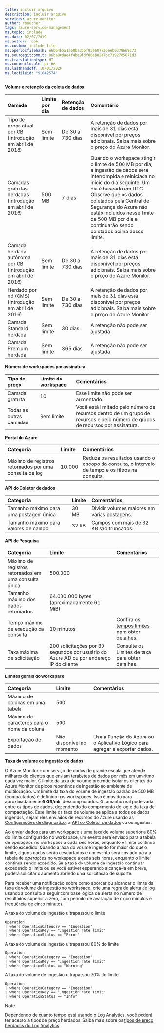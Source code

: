 ```yaml
---
title: incluir arquivo
description: incluir arquivo
services: azure-monitor
author: rboucher
tags: azure-service-management
ms.topic: include
ms.date: 02/07/2019
ms.author: robb
ms.custom: include file
ms.openlocfilehash: e6b64b5a1a60ba3bbf93e607536eeb0379669c73
ms.sourcegitcommit: 06ba80dae4f4be9fdf86eb02b7bc71927d5671d3
ms.translationtype: HT
ms.contentlocale: pt-BR
ms.lasthandoff: 10/01/2020
ms.locfileid: "91642574"
---
```

**Volume e retenção da coleta de dados** 

| Camada | Limite por dia | Retenção de dados | Comentário |
|:---|:---|:---|:---|
| Tipo de preço atual por GB<br>(introdução em abril de 2018) | Sem limite | De 30 a 730 dias | A retenção de dados por mais de 31 dias está disponível por preços adicionais. Saiba mais sobre o preço do Azure Monitor. |
| Camadas gratuitas herdadas<br>(introdução em abril de 2016) | 500 MB | 7 dias | Quando o workspace atingir o limite de 500 MB por dia, a ingestão de dados será interrompida e reiniciada no início do dia seguinte. Um dia é baseado em UTC. Observe que os dados coletados pela Central de Segurança do Azure não estão incluídos nesse limite de 500 MB por dia e continuarão sendo coletados acima desse limite.  |
| Camada herdada autônoma por GB<br>(introdução em abril de 2016) | Sem limite | De 30 a 730 dias | A retenção de dados por mais de 31 dias está disponível por preços adicionais. Saiba mais sobre o preço do Azure Monitor. |
| Herdado por nó (OMS)<br>(introdução em abril de 2016) | Sem limite | De 30 a 730 dias | A retenção de dados por mais de 31 dias está disponível por preços adicionais. Saiba mais sobre o preço do Azure Monitor. |
| Camada Standard herdada | Sem limite | 30 dias  | A retenção não pode ser ajustada |
| Camada Premium herdada | Sem limite | 365 dias  | A retenção não pode ser ajustada |

**Número de workspaces por assinatura.**

| Tipo de preço    | Limite do workspace | Comentários
|:---|:---|:---|
| Camada gratuita  | 10 | Esse limite não pode ser aumentado. |
| Todas as outras camadas | Sem limite | Você está limitado pelo número de recursos dentro de um grupo de recursos e pelo número de grupos de recursos por assinatura. |

**Portal do Azure**

| Categoria | Limite | Comentários |
|:---|:---|:---|
| Máximo de registros retornados por uma consulta de log | 10.000 | Reduza os resultados usando o escopo da consulta, o intervalo de tempo e os filtros na consulta. |


**API do Coletor de dados**

| Categoria | Limite | Comentários |
|:---|:---|:---|
| Tamanho máximo para uma postagem única | 30 MB | Dividir volumes maiores em várias postagens. |
| Tamanho máximo para valores de campo  | 32 KB | Campos com mais de 32 KB são truncados. |

**API de Pesquisa**

| Categoria | Limite | Comentários |
|:---|:---|:---|
| Máximo de registros retornados em uma consulta única | 500.000 | |
| Tamanho máximo dos dados retornados | 64.000.000 bytes (aproximadamente 61 MiB)| |
| Tempo máximo de execução da consulta | 10 minutos | Confira os [tempos limites](https://dev.loganalytics.io/documentation/Using-the-API/Timeouts) para obter detalhes.  |
| Taxa máxima de solicitação | 200 solicitações por 30 segundos por usuário do Azure AD ou por endereço IP do cliente | Consulte os [Limites de taxa](https://dev.loganalytics.io/documentation/Using-the-API/Limits) para obter detalhes. |

**Limites gerais do workspace**

| Categoria | Limite | Comentários |
|:---|:---|:---|
| Máximo de colunas em uma tabela         | 500 | |
| Máximo de caracteres para o nome da coluna | 500 | |
| Exportação de dados | Não disponível no momento | Use a Função do Azure ou o Aplicativo Lógico para agregar e exportar dados. | 

**<a name="data-ingestion-volume-rate">Taxa do volume de ingestão de dados</a>**

O Azure Monitor é um serviço de dados de grande escala que atende milhares de clientes que enviam terabytes de dados por mês em um ritmo cada vez maior. O limite da taxa de volume pretende isolar os clientes do Azure Monitor de picos repentinos de ingestão no ambiente de multilocação. Um limite da taxa do volume de ingestão padrão de 500 MB (compactados) é definido nos workspaces. Isso é movido para aproximadamente **6 GB/min** descompactados. O tamanho real pode variar entre os tipos de dados, dependendo do comprimento do log e da taxa de compactação. Esse limite da taxa de volume se aplica a todos os dados ingeridos, sejam eles enviados de recursos do Azure usando as [Configurações de diagnóstico](../articles/azure-monitor/platform/diagnostic-settings.md), a [API do Coletor de dados](../articles/azure-monitor/platform/data-collector-api.md) ou os agentes.

Ao enviar dados para um workspace a uma taxa de volume superior a 80% do limite configurado no workspace, um evento será enviado para a tabela de *operações* no workspace a cada seis horas, enquanto o limite continua sendo excedido. Quando a taxa do volume ingerido for maior do que o limite, alguns dados serão descartados e um evento será enviado para a tabela de *operações* no workspace a cada seis horas, enquanto o limite continua sendo excedido. Se a taxa do volume de ingestão continuar excedendo o limite ou se você estiver esperando alcançá-la em breve, poderá solicitar o aumento abrindo uma solicitação de suporte. 

Para receber uma notificação sobre como abordar ou alcançar o limite da taxa de volume de ingestão no workspace, crie uma [regra de alerta de log](../articles/azure-monitor/platform/alerts-log.md) usando a consulta a seguir com base lógica de alerta no número de resultados superior a zero, com período de avaliação de cinco minutos e frequência de cinco minutos.

A taxa do volume de ingestão ultrapassou o limite
```Kusto
Operation
| where OperationCategory == "Ingestion"
| where OperationKey == "Ingestion rate limit"
| where OperationStatus == "Error"
```

A taxa do volume de ingestão ultrapassou 80% do limite
```Kusto
Operation
| where OperationCategory == "Ingestion"
| where OperationKey == "Ingestion rate limit"
| where OperationStatus == "Warning"
```

A taxa do volume de ingestão ultrapassou 70% do limite
```Kusto
Operation
| where OperationCategory == "Ingestion"
| where OperationKey == "Ingestion rate limit"
| where OperationStatus == "Info"
```

>[!NOTE]
>Dependendo de quanto tempo está usando o Log Analytics, você poderá ter acesso a tipos de preço herdados. Saiba mais sobre os [tipos de preço herdados do Log Analytics](https://docs.microsoft.com/azure/azure-monitor/platform/manage-cost-storage#legacy-pricing-tiers). 

